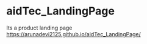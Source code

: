 # aidTec_LandingPage
Its a product landing page
https://arunadevi2125.github.io/aidTec_LandingPage/
